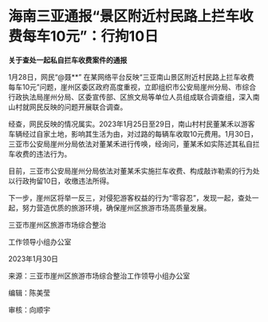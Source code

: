 # 海南三亚通报“景区附近村民路上拦车收费每车10元”：行拘10日

**关于查处一起私自拦车收费案件的通报**

1月28日，网民“@聂**”
在某网络平台反映“三亚南山景区附近村民路上拦车收费每车10元”问题，崖州区委区政府高度重视，立即组织市公安局崖州分局、市综合行政执法局崖州分局、区委宣传部、区旅文局等单位人员组成联合调查组，深入南山村就网民反映的问题开展联合调查。

经查，网民反映的情况属实。2023年1月25日至29日，南山村村民董某禾以游客车辆经过自家土地，影响其生活为由，对过路的每辆车收取10元费用。1月30日，三亚市公安局崖州分局依法对董某禾进行传唤，经询问，董某禾如实陈述其私自拦车收费的违法行为。

目前，三亚市公安局崖州分局依法对董某禾实施拦车收费、构成敲诈勒索的行为处以行政拘留10日，收缴违法所得。

下一步，崖州区将举一反三，对侵犯游客权益的行为“零容忍”，发现一起，查处一起，努力营造优质的旅游环境，确保崖州区旅游市场高质量发展。

三亚市崖州区旅游市场综合整治

工作领导小组办公室

2023年1月30日

来源：三亚市崖州区旅游市场综合整治工作领导小组办公室

编辑：陈美莹

审核：向顺宇

